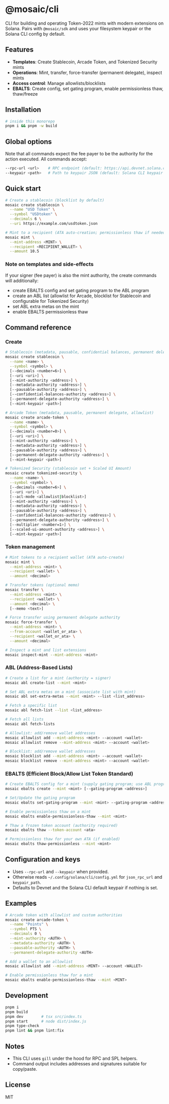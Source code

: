 # @mosaic/cli

CLI for building and operating Token-2022 mints with modern extensions on Solana. Pairs with `@mosaic/sdk` and uses your filesystem keypair or the Solana CLI config by default.

## Features

- **Templates**: Create Stablecoin, Arcade Token, and Tokenized Security mints
- **Operations**: Mint, transfer, force-transfer (permanent delegate), inspect mints
- **Access control**: Manage allowlists/blocklists
- **EBALTS**: Create config, set gating program, enable permissionless thaw, thaw/freeze

## Installation

```bash
# inside this monorepo
pnpm i && pnpm -w build
```

## Global options

Note that all commands expect the fee payer to be the authority for the action executed. All commands accept:

```bash
--rpc-url <url>    # RPC endpoint (default: https://api.devnet.solana.com or Solana CLI config)
--keypair <path>   # Path to keypair JSON (default: Solana CLI keypair path)
```

## Quick start

```bash
# Create a stablecoin (blocklist by default)
mosaic create stablecoin \
  --name "USD Token" \
  --symbol "USDtoken" \
  --decimals 6 \
  --uri https://example.com/usdtoken.json

# Mint to a recipient (ATA auto-creation; permissionless thaw if needed)
mosaic mint \
  --mint-address <MINT> \
  --recipient <RECIPIENT_WALLET> \
  --amount 10.5
```

### Note on templates and side-effects

If your signer (fee payer) is also the mint authority, the create commands will additionally:

- create EBALTS config and set gating program to the ABL program
- create an ABL list (allowlist for Arcade, blocklist for Stablecoin and configurable for Tokenized Security)
- set ABL extra metas on the mint
- enable EBALTS permissionless thaw

## Command reference

### Create

```bash
# Stablecoin (metadata, pausable, confidential balances, permanent delegate)
mosaic create stablecoin \
  --name <name> \
  --symbol <symbol> \
  [--decimals <number=6>] \
  [--uri <uri>] \
  [--mint-authority <address>] \
  [--metadata-authority <address>] \
  [--pausable-authority <address>] \
  [--confidential-balances-authority <address>] \
  [--permanent-delegate-authority <address>] \
  [--mint-keypair <path>]

# Arcade Token (metadata, pausable, permanent delegate, allowlist)
mosaic create arcade-token \
  --name <name> \
  --symbol <symbol> \
  [--decimals <number=0>] \
  [--uri <uri>] \
  [--mint-authority <address>] \
  [--metadata-authority <address>] \
  [--pausable-authority <address>] \
  [--permanent-delegate-authority <address>] \
  [--mint-keypair <path>]

# Tokenized Security (stablecoin set + Scaled UI Amount)
mosaic create tokenized-security \
  --name <name> \
  --symbol <symbol> \
  [--decimals <number=6>] \
  [--uri <uri>] \
  [--acl-mode <allowlist|blocklist>]
  [--mint-authority <address>] \
  [--metadata-authority <address>] \
  [--pausable-authority <address>] \
  [--confidential-balances-authority <address>] \
  [--permanent-delegate-authority <address>] \
  [--multiplier <number=1>] \
  [--scaled-ui-amount-authority <address>] \
  [--mint-keypair <path>]
```

### Token management

```bash
# Mint tokens to a recipient wallet (ATA auto-create)
mosaic mint \
  --mint-address <mint> \
  --recipient <wallet> \
  --amount <decimal>

# Transfer tokens (optional memo)
mosaic transfer \
  --mint-address <mint> \
  --recipient <wallet> \
  --amount <decimal> \
  [--memo <text>]

# Force transfer using permanent delegate authority
mosaic force-transfer \
  --mint-address <mint> \
  --from-account <wallet_or_ata> \
  --recipient <wallet_or_ata> \
  --amount <decimal>

# Inspect a mint and list extensions
mosaic inspect-mint --mint-address <mint>
```

### ABL (Address-Based Lists)

```bash
# Create a list for a mint (authority = signer)
mosaic abl create-list --mint <mint>

# Set ABL extra metas on a mint (associate list with mint)
mosaic abl set-extra-metas --mint <mint> --list <list_address>

# Fetch a specific list
mosaic abl fetch-list --list <list_address>

# Fetch all lists
mosaic abl fetch-lists

# Allowlist: add/remove wallet addresses
mosaic allowlist add --mint-address <mint> --account <wallet>
mosaic allowlist remove --mint-address <mint> --account <wallet>

# Blocklist: add/remove wallet addresses
mosaic blocklist add --mint-address <mint> --account <wallet>
mosaic blocklist remove --mint-address <mint> --account <wallet>
```

### EBALTS (Efficient Block/Allow List Token Standard)

```bash
# Create EBALTS config for a mint (supply gating program; use ABL program for ABL gating)
mosaic ebalts create --mint <mint> [--gating-program <address>]

# Set/Update the gating program
mosaic ebalts set-gating-program --mint <mint> --gating-program <address>

# Enable permissionless thaw on a mint
mosaic ebalts enable-permissionless-thaw --mint <mint>

# Thaw a frozen token account (authority required)
mosaic ebalts thaw --token-account <ata>

# Permissionless thaw for your own ATA (if enabled)
mosaic ebalts thaw-permissionless --mint <mint>
```

## Configuration and keys

- Uses `--rpc-url` and `--keypair` when provided.
- Otherwise reads `~/.config/solana/cli/config.yml` for `json_rpc_url` and `keypair_path`.
- Defaults to Devnet and the Solana CLI default keypair if nothing is set.

## Examples

```bash
# Arcade token with allowlist and custom authorities
mosaic create arcade-token \
  --name "Points" \
  --symbol PTS \
  --decimals 0 \
  --mint-authority <AUTH> \
  --metadata-authority <AUTH> \
  --pausable-authority <AUTH> \
  --permanent-delegate-authority <AUTH>

# Add a wallet to an allowlist
mosaic allowlist add --mint-address <MINT> --account <WALLET>

# Enable permissionless thaw for a mint
mosaic ebalts enable-permissionless-thaw --mint <MINT>
```

## Development

```bash
pnpm i
pnpm build
pnpm dev        # tsx src/index.ts
pnpm start      # node dist/index.js
pnpm type-check
pnpm lint && pnpm lint:fix
```

## Notes

- This CLI uses `gill` under the hood for RPC and SPL helpers.
- Command output includes addresses and signatures suitable for copy/paste.

## License

MIT
